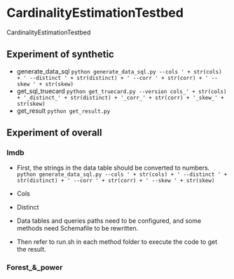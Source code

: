 # CardinalityEstimationTestbed
CardinalityEstimationTestbed
## Experiment of synthetic
- generate_data_sql
`python generate_data_sql.py --cols ' + str(cols) + ' --distinct ' + str(distinct) + ' --corr ' + str(corr) + ' --skew ' + str(skew)`
- get_sql_truecard
`python get_truecard.py --version cols_' + str(cols) + '_distinct_' + str(distinct) + '_corr_' + str(corr) + '_skew_' + str(skew)`
- get_result
`python get_result.py`

## Experiment of overall
### Imdb
- First, the strings in the data table should be converted to numbers.
`python generate_data_sql.py --cols ' + str(cols) + ' --distinct ' + str(distinct) + ' --corr ' + str(corr) + ' --skew ' + str(skew)`
- Cols

- Distinct

- Data tables and queries paths need to be configured, and some methods need Schemafile to be rewritten.
- Then refer to run.sh in each method folder to execute the code to get the result.

### Forest_&_power

